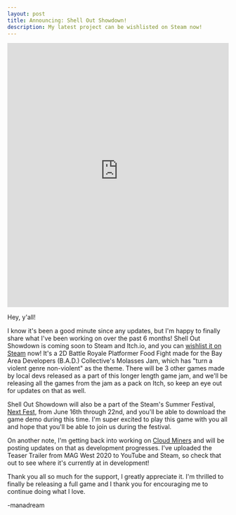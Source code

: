```yaml
---
layout: post
title: Announcing: Shell Out Showdown!
description: My latest project can be wishlisted on Steam now!
---
```

<iframe width="100%" height="600" src="https://www.youtube-nocookie.com/embed/6AugzN6W-UM" title="YouTube video player" frameborder="0" allow="accelerometer; autoplay; clipboard-write; encrypted-media; gyroscope; picture-in-picture" allowfullscreen></iframe>

Hey, y'all!

I know it's been a good minute since any updates, but I'm happy to finally share what I've been working on over the past 6 months! Shell Out Showdown is coming soon to Steam and Itch.io, and you can [wishlist it on Steam](https://store.steampowered.com/app/1556660/Shell_Out_Showdown/) now! It's a 2D Battle Royale Platformer Food Fight made for the Bay Area Developers (B.A.D.) Collective's Molasses Jam, which has "turn a violent genre non-violent" as the theme. There will be 3 other games made by local devs released as a part of this longer length game jam, and we'll be releasing all the games from the jam as a pack on Itch, so keep an eye out for updates on that as well.

Shell Out Showdown will also be a part of the Steam's Summer Festival, [Next Fest](https://www.gamepressure.com/newsroom/summer-games-festival-2021-coming-in-june/za2dc1), from June 16th through 22nd, and you'll be able to download the game demo during this time. I'm super excited to play this game with you all and hope that you'll be able to join us during the festival.

On another note, I'm getting back into working on [Cloud Miners](https://store.steampowered.com/app/1244410/Cloud_Miners/) and will be posting updates on that as development progresses. I've uploaded the Teaser Trailer from MAG West 2020 to YouTube and Steam, so check that out to see where it's currently at in development!

Thank you all so much for the support, I greatly appreciate it. I'm thrilled to finally be releasing a full game and I thank you for encouraging me to continue doing what I love.

-manadream
